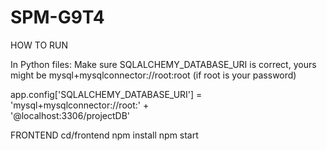 # SPM-G9T4

HOW TO RUN

In Python files:
Make sure SQLALCHEMY_DATABASE_URI is correct, yours might be mysql+mysqlconnector://root:root (if root is your password)

app.config['SQLALCHEMY_DATABASE_URI'] = 'mysql+mysqlconnector://root:' + \
                                        '@localhost:3306/projectDB'
                                        
FRONTEND
cd/frontend
npm install
npm start
